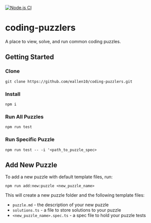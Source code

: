 [![Node.js CI](https://github.com/eallen10/coding-puzzlers/actions/workflows/node.js.yml/badge.svg)](https://github.com/eallen10/coding-puzzlers/actions/workflows/node.js.yml)

# coding-puzzlers

A place to view, solve, and run common coding puzzles.  

## Getting Started

### Clone
`git clone https://github.com/eallen10/coding-puzzlers.git`

### Install
`npm i`

### Run All Puzzles
`npm run test`

### Run Specific Puzzle
`npm run test -- -i '<path_to_puzzle_spec>`

## Add New Puzzle
To add a new puzzle with default template files, run:  

`npm run add:new:puzzle <new_puzzle_name>`  

This will create a new puzzle folder and the following template files:
- `puzzle.md` - the description of your new puzzle
- `solutions.ts` - a file to store solutions to your puzzle
- `<new_puzzle_name>.spec.ts` - a spec file to hold your puzzle tests
